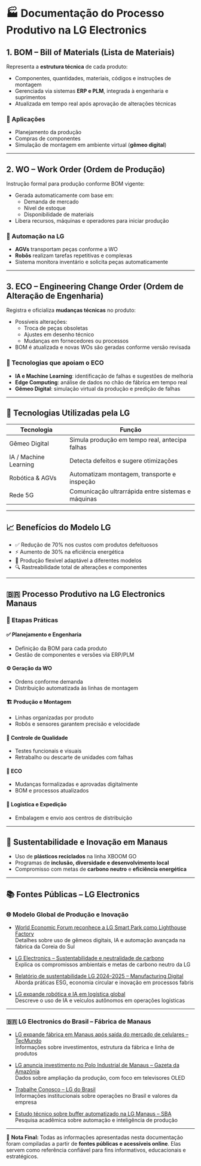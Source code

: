 # 🏭 Documentação do Processo Produtivo na LG Electronics

## 1. BOM – Bill of Materials (Lista de Materiais)
Representa a **estrutura técnica** de cada produto:

- Componentes, quantidades, materiais, códigos e instruções de montagem
- Gerenciada via sistemas **ERP e PLM**, integrada à engenharia e suprimentos
- Atualizada em tempo real após aprovação de alterações técnicas

### 🔧 Aplicações
- Planejamento da produção  
- Compras de componentes  
- Simulação de montagem em ambiente virtual (**gêmeo digital**)

---

## 2. WO – Work Order (Ordem de Produção)
Instrução formal para produção conforme BOM vigente:

- Gerada automaticamente com base em:
  - Demanda de mercado  
  - Nível de estoque  
  - Disponibilidade de materiais
- Libera recursos, máquinas e operadores para iniciar produção

### 🚚 Automação na LG
- **AGVs** transportam peças conforme a WO  
- **Robôs** realizam tarefas repetitivas e complexas  
- Sistema monitora inventário e solicita peças automaticamente

---

## 3. ECO – Engineering Change Order (Ordem de Alteração de Engenharia)
Registra e oficializa **mudanças técnicas** no produto:

- Possíveis alterações:
  - Troca de peças obsoletas  
  - Ajustes em desenho técnico  
  - Mudanças em fornecedores ou processos
- BOM é atualizada e novas WOs são geradas conforme versão revisada

### 🧠 Tecnologias que apoiam o ECO
- **IA e Machine Learning**: identificação de falhas e sugestões de melhoria  
- **Edge Computing**: análise de dados no chão de fábrica em tempo real  
- **Gêmeo Digital**: simulação virtual da produção e predição de falhas

---

## 🤖 Tecnologias Utilizadas pela LG

| Tecnologia            | Função                                                            |
|-----------------------|-------------------------------------------------------------------|
| Gêmeo Digital         | Simula produção em tempo real, antecipa falhas                   |
| IA / Machine Learning | Detecta defeitos e sugere otimizações                            |
| Robótica & AGVs       | Automatizam montagem, transporte e inspeção                      |
| Rede 5G               | Comunicação ultrarrápida entre sistemas e máquinas               |

---

## 📈 Benefícios do Modelo LG

- ✅ Redução de 70% nos custos com produtos defeituosos  
- ⚡ Aumento de 30% na eficiência energética  
- 🔄 Produção flexível adaptável a diferentes modelos  
- 🔍 Rastreabilidade total de alterações e componentes  

---

## 🇧🇷 Processo Produtivo na LG Electronics Manaus

### 🔄 Etapas Práticas

#### ✅ Planejamento e Engenharia
- Definição da BOM para cada produto  
- Gestão de componentes e versões via ERP/PLM

#### ⚙️ Geração da WO
- Ordens conforme demanda  
- Distribuição automatizada às linhas de montagem

#### 🏗️ Produção e Montagem
- Linhas organizadas por produto  
- Robôs e sensores garantem precisão e velocidade

#### 🧪 Controle de Qualidade
- Testes funcionais e visuais  
- Retrabalho ou descarte de unidades com falhas

#### 🔁 ECO
- Mudanças formalizadas e aprovadas digitalmente  
- BOM e processos atualizados

#### 🚚 Logística e Expedição
- Embalagem e envio aos centros de distribuição

---

## 🌱 Sustentabilidade e Inovação em Manaus

- Uso de **plásticos reciclados** na linha XBOOM GO  
- Programas de **inclusão, diversidade e desenvolvimento local**  
- Compromisso com metas de **carbono neutro** e **eficiência energética**

---

## 📚 Fontes Públicas – LG Electronics

### 🌐 Modelo Global de Produção e Inovação

- [World Economic Forum reconhece a LG Smart Park como Lighthouse Factory](https://avnewsonline.com/world-economic-forum-recognises-lg-for-innovative-digital-transformation-of-its-home-appliance-manufacturing-facility-in-south-korea)  
  Detalhes sobre uso de gêmeos digitais, IA e automação avançada na fábrica da Coreia do Sul

- [LG Electronics – Sustentabilidade e neutralidade de carbono](https://www.lg.com/global/sustainability/carbon-neutrality/)  
  Explica os compromissos ambientais e metas de carbono neutro da LG

- [Relatório de sustentabilidade LG 2024–2025 – Manufacturing Digital](https://manufacturingdigital.com/news/how-is-lgs-road-to-net-zero-powering-a-sustainable-future)  
  Aborda práticas ESG, economia circular e inovação em processos fabris

- [LG expande robótica e IA em logística global](https://www.lg.com/co/acerca-de-lg/prensa/alianza-logistica-inteligente-lgisvalley/)  
  Descreve o uso de IA e veículos autônomos em operações logísticas

---

### 🇧🇷 LG Electronics do Brasil – Fábrica de Manaus

- [LG expande fábrica em Manaus após saída do mercado de celulares – TecMundo](https://www.tecmundo.com.br/mercado/218345-lg-expande-fabrica-manaus-saida-mercado-celulares.htm)  
  Informações sobre investimentos, estrutura da fábrica e linha de produtos

- [LG anuncia investimento no Polo Industrial de Manaus – Gazeta da Amazônia](https://gazetadaamazonia.com.br/10/06/2024/lg-anuncia-investimento/)  
  Dados sobre ampliação da produção, com foco em televisores OLED

- [Trabalhe Conosco – LG do Brasil](https://www.lg.com/br/sobre-a-lg/trabalhe-conosco/)  
  Informações institucionais sobre operações no Brasil e valores da empresa

- [Estudo técnico sobre buffer automatizado na LG Manaus – SBA](https://www.sba.org.br/cba2022/wp-content/uploads/artigos_cba2022/paper_4496.pdf)  
  Pesquisa acadêmica sobre automação e inteligência de produção

---

📌 **Nota Final:** Todas as informações apresentadas nesta documentação foram compiladas a partir de **fontes públicas e acessíveis online**. Elas servem como referência confiável para fins informativos, educacionais e estratégicos.
